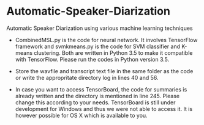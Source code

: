 # Automatic-Speaker-Diarization
Automatic Speaker Diarization using various machine learning techniques

* CombinedMSL.py is the code for neural network. It involves TensorFlow  framework and svmkmeans.py is the code for SVM classifier and K-means clustering. Both are written in Python 3.5 to make it compatible with TensorFlow. Please run the codes in Python version 3.5.

* Store the wavfile and transcript text file in the same folder as the code or write the appropritate directory log in lines 40 and 56.

* In case you want to access TensorBoard, the code for summaries is already written and the directory is mentioned in line 245. Please change this according to your needs. TensorBoard is still under development for Windows and thus we were not able to access it. It is however possible for OS X which is available to you.
